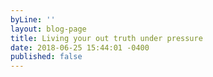 ```yaml
---
byLine: ''
layout: blog-page
title: Living your out truth under pressure
date: 2018-06-25 15:44:01 -0400
published: false
---
```


